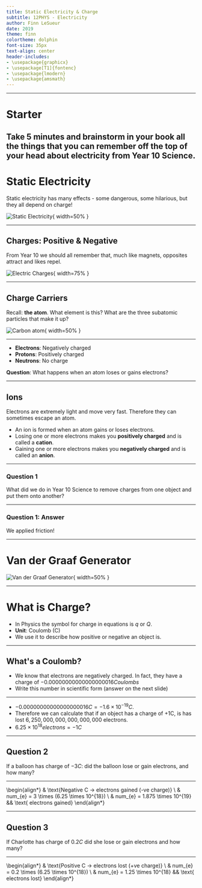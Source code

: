 ```yaml
---
title: Static Electricity & Charge
subtitle: 12PHYS - Electricity
author: Finn LeSueur
date: 2019
theme: finn
colortheme: dolphin
font-size: 35px
text-align: center
header-includes:
- \usepackage{graphicx}
- \usepackage[T1]{fontenc}
- \usepackage{lmodern}
- \usepackage{amsmath}
---
```


---

# Starter

Take 5 minutes and brainstorm in your book all the things that you can remember off the top of your head about electricity from Year 10 Science.
---

# Static Electricity

Static electricity has many effects - some dangerous, some hilarious, but they all depend on charge!

![Static Electricity](assets/1-static-electricity.jpg "Static Electricity"){ width=50% }

---

## Charges: Positive & Negative

From Year 10 we should all remember that, much like magnets, opposites attract and likes repel.

![Electric Charges](assets/1-charges.png "Electric Charges"){ width=75% }

---

## Charge Carriers

Recall: __the atom__. What element is this? What are the three subatomic particles that make it up?

![](assets/1-carbon-atom.gif "Carbon atom"){ width=50% }

---

- __Electrons__: Negatively charged
- __Protons__: Positively charged
- __Neutrons__: No charge

__Question__: What happens when an atom loses or gains electrons?

---

## Ions

Electrons are extremely light and move very fast. Therefore they can sometimes escape an atom.

- An ion is formed when an atom gains or loses electrons.
- Losing one or more electrons makes you __positively charged__ and is called a __cation__.
- Gaining one or more electrons makes you __negatively charged__ and is called an __anion__.

---

### Question 1

What did we do in Year 10 Science to remove charges from one object and put them onto another?

---

### Question 1: Answer

We applied friction!

---

# Van der Graaf Generator

![Van der Graaf Generator](assets/1-van-der-graaf-generator.png "Van der Graaf Generator"){ width=50% }

---

# What is Charge?

- In Physics the symbol for charge in equations is $q$ or $Q$.
- __Unit__: Coulomb (C)
- We use it to describe how positive or negative an object is.

---

## What's a Coulomb?

- We know that electrons are negatively charged. In fact, they have a charge of $-0.00000000000000000016 Coulombs$
- Write this number in scientific form (answer on the next slide)

---

- $-0.00000000000000000016 C =-1.6 \times  10^{-19}C$.
- Therefore we can calculate that if an object has a charge of +1C, is has lost $6,250,000,000,000,000,000$ electrons.
- $6.25 \times 10^{18} electrons = -1 C$

---

## Question 2

If a balloon has charge of $-3C$: did the balloon lose or gain electrons, and how many?

---

\begin{align*}
    & \text{Negative C -> electrons gained (-ve charge)} \\
    & num_{e} = 3 \times (6.25 \times 10^{18}) \\
    & num_{e} = 1.875 \times 10^{19} && \text{ electrons gained}
\end{align*}

---

## Question 3

If Charlotte has charge of $0.2C$ did she lose or gain electrons and how many?

---

\begin{align*}
    & \text{Positive C -> electrons lost (+ve charge)} \\
    & num_{e} = 0.2 \times (6.25 \times 10^{18}) \\
    & num_{e} = 1.25 \times 10^{18} && \text{ electrons lost}
\end{align*}
